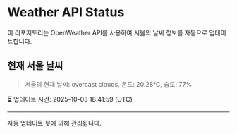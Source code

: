 
# Weather API Status

이 리포지토리는 OpenWeather API를 사용하여 서울의 날씨 정보를 자동으로 업데이트합니다.

## 현재 서울 날씨
> 서울의 현재 날씨: overcast clouds, 온도: 20.28°C, 습도: 77%

⏳ 업데이트 시간: 2025-10-03 18:41:59 (UTC)

---
자동 업데이트 봇에 의해 관리됩니다.
